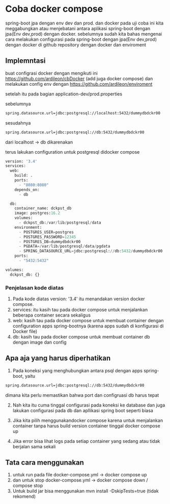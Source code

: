 # Coba docker compose

spring-boot jpa dengan env dev dan prod. dan docker
pada uji coba ini kita meggabungkan atau menjebatani antara aplikasi spring-boot dengan jpa(Env dev,prod) dengan docker.
sebelumnya sudah kita bahas mengenai cara melakukan configurasi pada spring-boot dengan jpa(Env dev,prod) dengan docker di github repository dengan docker dan enviroment

## Implemntasi

buat configrasi docker dengan mengikuti ini https://github.com/ardileon/cbDocker (add juga docker compose) dan melakukan config env dengan https://github.com/ardileon/enviroment

setelah itu pada bagian application-dev/prod.properties  

sebelumnya

```bash
spring.datasource.url=jdbc:postgresql://localhost:5432/dummydbdckr00
```
sesudahnya
```bash
spring.datasource.url=jdbc:postgresql://db:5432/dummydbdckr00
```
dari localhost -> db dikarenakan 

terus lakukan configuration untuk postgresql didocker compose 

```python
version: '3.4'
services:
  web:
    build: .
    ports:
      - "8080:8080"
    depends_on:
      - db

  db:
    container_name: dckpst_db
    image: postgres:16.2
    volumes:
      - dckpst_db:/var/lib/postgresql/data
    environment:
      - POSTGRES_USER=postgres
      - POSTGRES_PASSWORD=12345
      - POSTGRES_DB=dummydbdckr00
      - PGDATA=/var/lib/postgresql/data/pgdata
      - SPRING_DATASOURCE_URL=jdbc:postgresql://db:5432/dummydbdckr00
    ports:
      - "5432:5432"

volumes:
  dckpst_db: {}
```
### Penjelasan kode diatas
1. Pada kode diatas version: '3.4' itu menandakan version docker compose.
2. services: itu kasih tau pada docker compose untuk menjalankan beberapa container secara sekaligus
3. web: kasih tau pada docker compose untuk membuat container dengan configuration apps spring-bootnya (karena apps sudah di konfigurasi di Docker file)
4. db: kasih tau pada docker compose untuk membuat container db dengan image dan config 

## Apa aja yang harus diperhatikan

1. Pada koneksi yang menghubungkan antara psql dengan apps spring-boot, yaitu 
```bash
spring.datasource.url=jdbc:postgresql://db:5432/dummydbdckr00
```
dimana kita perlu memastikan bahwa port dan configruasi db harus tepat 

2. Nah kita itu cuma tinggal configurasi pada koneksi ke database dan juga lakukan configurasi pada db dan apllikasi spring boot seperti biasa 

3. Jika kita pilih menggunakandocker compose karena untuk menjalankan container tanpa harus build version container tinggal docker compose up 

4. Jika error bisa lihat logs pada setiap container yang sedang atau tidak berjalan sama sekali 

## Tata cara menggunakan 

1. untuk run pada file docker-compose.yml -> docker compose up 
2. dan untuk stop docker-compose.yml -> docker compose down / compose stop
3. Untuk build jar bisa menggunakan  mvn install -DskipTests=true  (tidak rekomend)